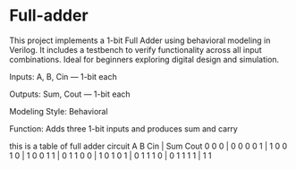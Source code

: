 # Full-adder
This project implements a 1-bit Full Adder using behavioral modeling in Verilog. It includes a testbench to verify functionality across all input combinations. Ideal for beginners exploring digital design and simulation.

Inputs: A, B, Cin — 1-bit each

Outputs: Sum, Cout — 1-bit each

Modeling Style: Behavioral

Function: Adds three 1-bit inputs and produces sum and carry


this is a table of full adder circuit
A B Cin | Sum Cout
0 0  0  |  0   0
0 0  1  |  1   0
0 1  0  |  1   0
0 1  1  |  0   1
1 0  0  |  1   0
1 0  1  |  0   1
1 1  0  |  0   1
1 1  1  |  1   1
